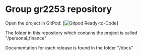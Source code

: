# Group gr2253 repository 

Open the project in GitPod: [![Gitpod Ready-to-Code](https://gitpod.stud.ntnu.no/#https://gitlab.stud.idi.ntnu.no/it1901/groups-2022/gr2253/gr2253/-/tree/master/)]

The folder in this repository which contains the project is called "/personal_finance"

Documentation for each release is found in the folder "/docs"